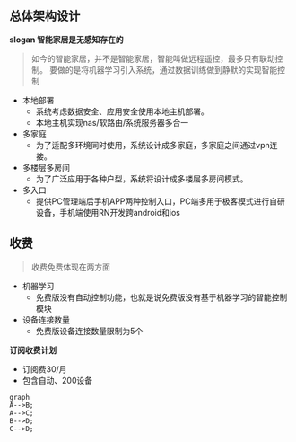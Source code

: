 ## 总体架构设计

**slogan 智能家居是无感知存在的**

> 如今的智能家居，并不是智能家居，智能叫做远程遥控，最多只有联动控制。
> 要做的是将机器学习引入系统，通过数据训练做到静默的实现智能控制

+ 本地部署 
    - 系统考虑数据安全、应用安全使用本地主机部署。
    - 本地主机实现nas/软路由/系统服务器多合一
+ 多家庭
    - 为了适配多环境同时使用，系统设计成多家庭，多家庭之间通过vpn连接。
+ 多楼层多房间
    - 为了广泛应用于各种户型，系统将设计成多楼层多房间模式。
+ 多入口
    - 提供PC管理端后手机APP两种控制入口，PC端多用于极客模式进行自研设备，手机端使用RN开发跨android和ios


## 收费

> 收费免费体现在两方面
+ 机器学习
  - 免费版没有自动控制功能，也就是说免费版没有基于机器学习的智能控制模块
+ 设备连接数量
  - 免费版设备连接数量限制为5个

**订阅收费计划**
- 订阅费30/月
- 包含自动、200设备


```mermaid
graph 
A-->B;
A-->C;
B-->D;
C-->D;

```